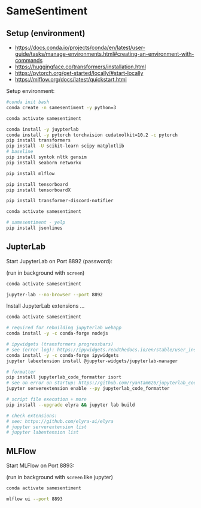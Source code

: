 SameSentiment
=============

Setup (environment)
-------------------

- https://docs.conda.io/projects/conda/en/latest/user-guide/tasks/manage-environments.html#creating-an-environment-with-commands
- https://huggingface.co/transformers/installation.html
- https://pytorch.org/get-started/locally/#start-locally
- https://mlflow.org/docs/latest/quickstart.html

Setup environment:

```bash
#conda init bash
conda create -n samesentiment -y python=3

conda activate samesentiment

conda install -y juypterlab
conda install -y pytorch torchvision cudatoolkit=10.2 -c pytorch 
pip install transformers
pip install -U scikit-learn scipy matplotlib
# baseline
pip install syntok nltk gensim
pip install seaborn networkx

pip install mlflow

pip install tensorboard
pip install tensorboardX

pip install transformer-discord-notifier
```

```bash
conda activate samesentiment

# samesentiment - yelp
pip install jsonlines
```

JupterLab
---------

Start JupyterLab on Port 8892 (password):

(run in background with `screen`)

```bash
conda activate samesentiment

jupyter-lab --no-browser --port 8892
```

Install JupyterLab extensions ...

```bash
conda activate samesentiment

# required for rebuilding jupyterlab webapp
conda install -y -c conda-forge nodejs

# ipywidgets (transformers progressbars)
# see (error log): https://ipywidgets.readthedocs.io/en/stable/user_install.html
conda install -y -c conda-forge ipywidgets
jupyter labextension install @jupyter-widgets/jupyterlab-manager

# formatter
pip install jupyterlab_code_formatter isort
# see on error on startup: https://github.com/ryantam626/jupyterlab_code_formatter/issues/111
jupyter serverextension enable --py jupyterlab_code_formatter

# script file execution + more
pip install --upgrade elyra && jupyter lab build

# check extensions:
# see: https://github.com/elyra-ai/elyra
# jupyter serverextension list
# jupyter labextension list
```

MLFlow
------

Start MLFlow on Port 8893:

(run in background with `screen` like jupyter)

```bash
conda activate samesentiment

mlflow ui --port 8893
```
